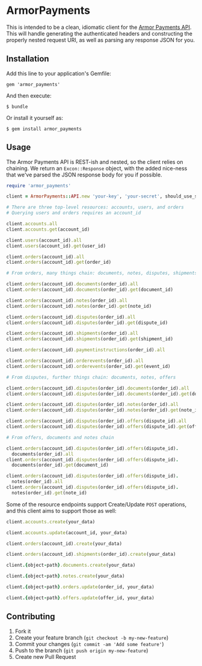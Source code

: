 # ArmorPayments

This is intended to be a clean, idiomatic client for the [Armor Payments API](http://armorpayments.com/api/index.html). This will handle generating the authenticated headers and constructing the properly nested request URI, as well as parsing any response JSON for you.

## Installation

Add this line to your application's Gemfile:

    gem 'armor_payments'

And then execute:

    $ bundle

Or install it yourself as:

    $ gem install armor_payments

## Usage

The Armor Payments API is REST-ish and nested, so the client relies on chaining. We return an `Excon::Response` object, with the added nice-ness that we've parsed the JSON response body for you if possible.

```ruby
require 'armor_payments'

client = ArmorPayments::API.new 'your-key', 'your-secret', should_use_sandbox

# There are three top-level resources: accounts, users, and orders
# Querying users and orders requires an account_id

client.accounts.all
client.accounts.get(account_id)

client.users(account_id).all
client.users(account_id).get(user_id)

client.orders(account_id).all
client.orders(account_id).get(order_id)

# From orders, many things chain: documents, notes, disputes, shipments, payment instructions, order events

client.orders(account_id).documents(order_id).all
client.orders(account_id).documents(order_id).get(document_id)

client.orders(account_id).notes(order_id).all
client.orders(account_id).notes(order_id).get(note_id)

client.orders(account_id).disputes(order_id).all
client.orders(account_id).disputes(order_id).get(dispute_id)

client.orders(account_id).shipments(order_id).all
client.orders(account_id).shipments(order_id).get(shipment_id)

client.orders(account_id).paymentinstructions(order_id).all

client.orders(account_id).orderevents(order_id).all
client.orders(account_id).orderevents(order_id).get(event_id)

# From disputes, further things chain: documents, notes, offers

client.orders(account_id).disputes(order_id).documents(order_id).all
client.orders(account_id).disputes(order_id).documents(order_id).get(document_id)

client.orders(account_id).disputes(order_id).notes(order_id).all
client.orders(account_id).disputes(order_id).notes(order_id).get(note_id)

client.orders(account_id).disputes(order_id).offers(dispute_id).all
client.orders(account_id).disputes(order_id).offers(dispute_id).get(offer_id)

# From offers, documents and notes chain

client.orders(account_id).disputes(order_id).offers(dispute_id).
  documents(order_id).all
client.orders(account_id).disputes(order_id).offers(dispute_id).
  documents(order_id).get(document_id)

client.orders(account_id).disputes(order_id).offers(dispute_id).
  notes(order_id).all
client.orders(account_id).disputes(order_id).offers(dispute_id).
  notes(order_id).get(note_id)
```

Some of the resource endpoints support Create/Update `POST` operations, and this client aims to support those as well:

```ruby
client.accounts.create(your_data)

client.accounts.update(account_id, your_data)

client.orders(account_id).create(your_data)

client.orders(account_id).shipments(order_id).create(your_data)

client.{object-path}.documents.create(your_data)

client.{object-path}.notes.create(your_data)

client.{object-path}.orders.update(order_id, your_data)

client.{object-path}.offers.update(offer_id, your_data)
```

## Contributing

1. Fork it
2. Create your feature branch (`git checkout -b my-new-feature`)
3. Commit your changes (`git commit -am 'Add some feature'`)
4. Push to the branch (`git push origin my-new-feature`)
5. Create new Pull Request
